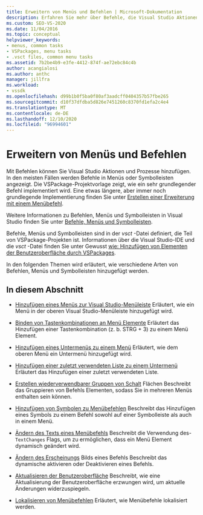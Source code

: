 ```yaml
---
title: Erweitern von Menüs und Befehlen | Microsoft-Dokumentation
description: Erfahren Sie mehr über Befehle, die Visual Studio Aktionen und Prozesse hinzufügen. Die VSPackage-Projektvorlage zeigt, wie ein sehr grundlegender Befehl implementiert wird.
ms.custom: SEO-VS-2020
ms.date: 11/04/2016
ms.topic: conceptual
helpviewer_keywords:
- menus, common tasks
- VSPackages, menu tasks
- .vsct files, common menu tasks
ms.assetid: 7b2be4b9-e3fe-4412-874f-ae72ebc84c4b
author: acangialosi
ms.author: anthc
manager: jillfra
ms.workload:
- vssdk
ms.openlocfilehash: d99b1b0f5ba0f80af3aadcff0404357b57fbe265
ms.sourcegitcommit: d10f37dfdba5d826e7451260c8370fd1efa2c4e4
ms.translationtype: MT
ms.contentlocale: de-DE
ms.lasthandoff: 12/10/2020
ms.locfileid: "96994601"
---
```

# <a name="extend-menus-and-commands"></a>Erweitern von Menüs und Befehlen
Mit Befehlen können Sie Visual Studio Aktionen und Prozesse hinzufügen. In den meisten Fällen werden Befehle in Menüs oder Symbolleisten angezeigt. Die VSPackage-Projektvorlage zeigt, wie ein sehr grundlegender Befehl implementiert wird. Eine etwas längere, aber immer noch grundlegende Implementierung finden Sie unter [Erstellen einer Erweiterung mit einem Menübefehl](../extensibility/creating-an-extension-with-a-menu-command.md).

 Weitere Informationen zu Befehlen, Menüs und Symbolleisten in Visual Studio finden Sie unter [Befehle, Menüs und Symbolleisten](../extensibility/internals/commands-menus-and-toolbars.md).

 Befehle, Menüs und Symbolleisten sind in der *vsct* -Datei definiert, die Teil von VSPackage-Projekten ist. Informationen über die Visual Studio-IDE und die *vsct* -Datei finden Sie unter Gewusst [wie: Hinzufügen von Elementen der Benutzeroberfläche durch VSPackages](../extensibility/internals/how-vspackages-add-user-interface-elements.md).

 In den folgenden Themen wird erläutert, wie verschiedene Arten von Befehlen, Menüs und Symbolleisten hinzugefügt werden.

## <a name="in-this-section"></a>In diesem Abschnitt
- [Hinzufügen eines Menüs zur Visual Studio-Menüleiste](../extensibility/adding-a-menu-to-the-visual-studio-menu-bar.md) Erläutert, wie ein Menü in der oberen Visual Studio-Menüleiste hinzugefügt wird.

- [Binden von Tastenkombinationen an Menü Elemente](../extensibility/binding-keyboard-shortcuts-to-menu-items.md) Erläutert das Hinzufügen einer Tastenkombination (z. b. STRG + 3) zu einem Menü Element.

- [Hinzufügen eines Untermenüs zu einem Menü](../extensibility/adding-a-submenu-to-a-menu.md) Erläutert, wie dem oberen Menü ein Untermenü hinzugefügt wird.

- [Hinzufügen einer zuletzt verwendeten Liste zu einem Untermenü](../extensibility/adding-a-most-recently-used-list-to-a-submenu.md) Erläutert das Hinzufügen einer zuletzt verwendeten Liste.

- [Erstellen wiederverwendbarer Gruppen von Schalt](../extensibility/creating-reusable-groups-of-buttons.md) Flächen Beschreibt das Gruppieren von Befehls Elementen, sodass Sie in mehreren Menüs enthalten sein können.

- [Hinzufügen von Symbolen zu Menübefehlen](../extensibility/adding-icons-to-menu-commands.md) Beschreibt das Hinzufügen eines Symbols zu einem Befehl sowohl auf einer Symbolleiste als auch in einem Menü.

- [Ändern des Texts eines Menübefehls](../extensibility/changing-the-text-of-a-menu-command.md) Beschreibt die Verwendung des- `TextChanges` Flags, um zu ermöglichen, dass ein Menü Element dynamisch geändert wird.

- [Ändern des Erscheinungs](../extensibility/changing-the-appearance-of-a-command.md) Bilds eines Befehls Beschreibt das dynamische aktivieren oder Deaktivieren eines Befehls.

- [Aktualisieren der Benutzeroberfläche](../extensibility/updating-the-user-interface.md) Beschreibt, wie eine Aktualisierung der Benutzeroberfläche erzwungen wird, um aktuelle Änderungen widerzuspiegeln.

- [Lokalisieren von Menübefehlen](../extensibility/localizing-menu-commands.md) Erläutert, wie Menübefehle lokalisiert werden.
